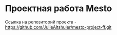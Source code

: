 # Проектная работа Mesto

Ссылка на репозиторий проекта - https://github.com/JulieAltshuler/mesto-project-ff.git 

